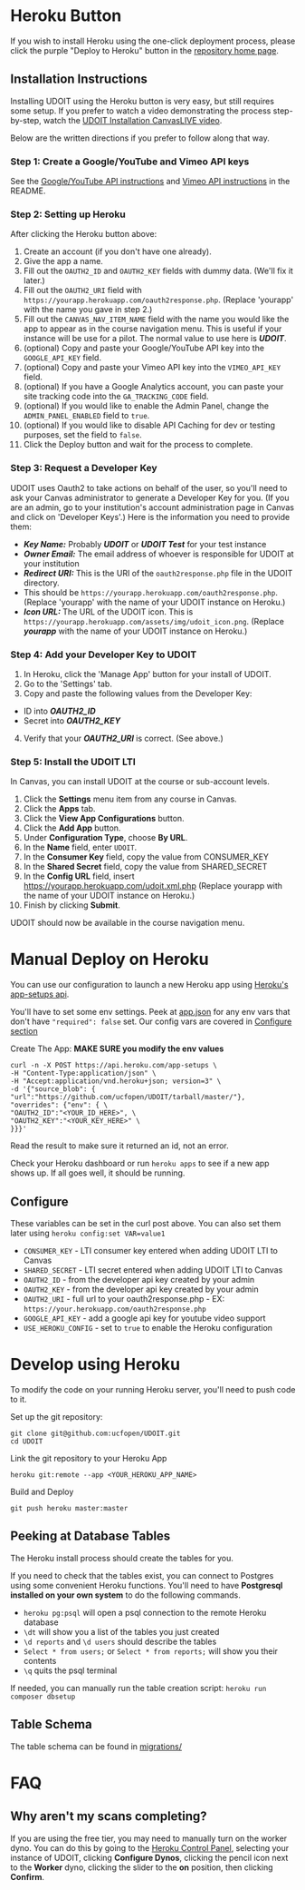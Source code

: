 # Heroku Button
If you wish to install Heroku using the one-click deployment process, please click the purple "Deploy to Heroku" button in the [repository home page](https://github.com/ucfopen/UDOIT#installing-udoit).

## Installation Instructions
Installing UDOIT using the Heroku button is very easy, but still requires some setup.  If you prefer to watch a video demonstrating the process step-by-step, watch the [UDOIT Installation CanvasLIVE video](https://www.youtube.com/watch?v=g1LgnErkvsA).

Below are the written directions if you prefer to follow along that way.

### Step 1:  Create a Google/YouTube and Vimeo API keys

See the [Google/YouTube API instructions](README.md#googleyoutube-api-key) and [Vimeo API instructions](README.md#vimeo-api-key) in the README.

### Step 2:  Setting up Heroku
After clicking the Heroku button above:

1. Create an account (if you don't have one already).
2. Give the app a name.
3. Fill out the `OAUTH2_ID` and `OAUTH2_KEY` fields with dummy data.  (We'll fix it later.)
4. Fill out the `OAUTH2_URI` field with `https://yourapp.herokuapp.com/oauth2response.php`. (Replace 'yourapp' with the name you gave in step 2.)
5. Fill out the `CANVAS_NAV_ITEM_NAME` field with the name you would like the app to appear as in the course navigation menu.  This is useful if your instance will be use for a pilot.  The normal value to use here is ***UDOIT***.
6. (optional) Copy and paste your Google/YouTube API key into the `GOOGLE_API_KEY` field.
7. (optional) Copy and paste your Vimeo API key into the `VIMEO_API_KEY` field.
8. (optional) If you have a Google Analytics account, you can paste your site tracking code into the `GA_TRACKING_CODE` field.
9. (optional) If you would like to enable the Admin Panel, change the `ADMIN_PANEL_ENABLED` field to `true`.
10. (optional) If you would like to disable API Caching for dev or testing purposes, set the field to `false`.
11. Click the Deploy button and wait for the process to complete.

### Step 3:  Request a Developer Key
UDOIT uses Oauth2 to take actions on behalf of the user, so you'll need to ask your Canvas administrator to generate a Developer Key for you.  (If you are an admin, go to your institution's account administration page in Canvas and click on 'Developer Keys'.)  Here is the information you need to provide them:

* ***Key Name:*** Probably ***UDOIT*** or ***UDOIT Test*** for your test instance
* ***Owner Email:*** The email address of whoever is responsible for UDOIT at your institution
* ***Redirect URI:*** This is the URI of the `oauth2response.php` file in the UDOIT directory.
 * This should be `https://yourapp.herokuapp.com/oauth2response.php`. (Replace 'yourapp' with the name of your UDOIT instance on Heroku.)
* ***Icon URL:*** The URL of the UDOIT icon.  This is `https://yourapp.herokuapp.com/assets/img/udoit_icon.png`.  (Replace ***yourapp*** with the name of your UDOIT instance on Heroku.)

### Step 4:  Add your Developer Key to UDOIT
1. In Heroku, click the 'Manage App' button for your install of UDOIT.
2. Go to the 'Settings' tab.
3. Copy and paste the following values from the Developer Key:
 * ID into ***OAUTH2_ID***
 * Secret into ***OAUTH2_KEY***
4. Verify that your ***OAUTH2_URI*** is correct. (See above.)

### Step 5:  Install the UDOIT LTI

In Canvas, you can install UDOIT at the course or sub-account levels.

1. Click the **Settings** menu item from any course in Canvas.
2. Click the **Apps** tab.
3. Click the **View App Configurations** button.
4. Click the **Add App** button.
5. Under **Configuration Type**, choose **By URL**.
6. In the **Name** field, enter `UDOIT`.
7. In the **Consumer Key** field, copy the value from CONSUMER_KEY
8. In the **Shared Secret** field, copy the value from SHARED_SECRET
9. In the **Config URL** field, insert https://yourapp.herokuapp.com/udoit.xml.php (Replace yourapp with the name of your UDOIT instance on Heroku.)
10. Finish by clicking **Submit**.

UDOIT should now be available in the course navigation menu.

# Manual Deploy on Heroku

You can use our configuration to launch a new Heroku app using [Heroku's app-setups api](https://devcenter.heroku.com/articles/setting-up-apps-using-the-heroku-platform-api).

You'll have to set some env settings. Peek at [app.json](app.json) for any env vars that don't have `"required": false` set. Our config vars are covered in [Configure section](#configure)


Create The App: **MAKE SURE you modify the env values**

```
curl -n -X POST https://api.heroku.com/app-setups \
-H "Content-Type:application/json" \
-H "Accept:application/vnd.heroku+json; version=3" \
-d '{"source_blob": { "url":"https://github.com/ucfopen/UDOIT/tarball/master/"}, "overrides": {"env": { \
"OAUTH2_ID":"<YOUR_ID_HERE>", \
"OAUTH2_KEY":"<YOUR_KEY_HERE>" \
}}}'
```

Read the result to make sure it returned an id, not an error.

Check your Heroku dashboard or run `heroku apps` to see if a new app shows up.  If all goes well, it should be running.


## Configure
These variables can be set in the curl post above.  You can also set them later using `heroku config:set VAR=value1`

* `CONSUMER_KEY` - LTI consumer key entered when adding UDOIT LTI to Canvas
* `SHARED_SECRET` - LTI secret entered when adding UDOIT LTI to Canvas
* `OAUTH2_ID` - from the developer api key created by your admin
* `OAUTH2_KEY` - from the developer api key created by your admin
* `OAUTH2_URI` - full url to your oauth2response.php - EX: `https://your.herokuapp.com/oauth2response.php`
* `GOOGLE_API_KEY` - add a google api key for youtube video support
* `USE_HEROKU_CONFIG` - set to `true` to enable the Heroku configuration

# Develop using Heroku

To modify the code on your running Heroku server, you'll need to push code to it.

Set up the git repository:
```
git clone git@github.com:ucfopen/UDOIT.git
cd UDOIT
```

Link the git repository to your Heroku App
```
heroku git:remote --app <YOUR_HEROKU_APP_NAME>
```

Build and Deploy
```
git push heroku master:master
```

## Peeking at Database Tables
The Heroku install process should create the tables for you.

If you need to check that the tables exist, you can connect to Postgres using some convenient Heroku functions. You'll need to have **Postgresql installed on your own system** to do the following commands.

* `heroku pg:psql` will open a psql connection to the remote Heroku database
* `\dt` will show you a list of the tables you just created
* `\d reports` and `\d users` should describe the tables
* `Select * from users;` or `Select * from reports;` will show you their contents
* `\q` quits the psql terminal

If needed, you can manually run the table creation script: `heroku run composer dbsetup`

## Table Schema
The table schema can be found in [migrations/](migrations/)

# FAQ

## Why aren't my scans completing?
If you are using the free tier, you may need to manually turn on the worker dyno.  You can do this by going to the [Heroku Control Panel](https://dashboard.heroku.com/apps), selecting your instance of UDOIT, clicking **Configure Dynos**, clicking the pencil icon next to the **Worker** dyno, clicking the slider to the **on** position, then clicking **Confirm**.
